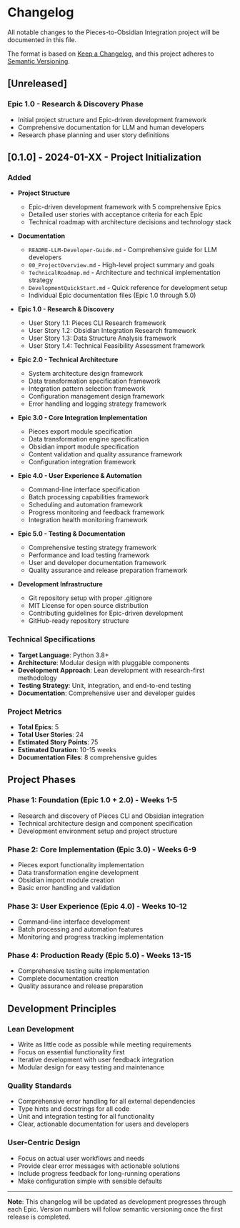 # Changelog

All notable changes to the Pieces-to-Obsidian Integration project will be documented in this file.

The format is based on [Keep a Changelog](https://keepachangelog.com/en/1.0.0/),
and this project adheres to [Semantic Versioning](https://semver.org/spec/v2.0.0.html).

## [Unreleased]

### Epic 1.0 - Research & Discovery Phase
- Initial project structure and Epic-driven development framework
- Comprehensive documentation for LLM and human developers
- Research phase planning and user story definitions

## [0.1.0] - 2024-01-XX - Project Initialization

### Added
- **Project Structure**
  - Epic-driven development framework with 5 comprehensive Epics
  - Detailed user stories with acceptance criteria for each Epic
  - Technical roadmap with architecture decisions and technology stack

- **Documentation**
  - `README-LLM-Developer-Guide.md` - Comprehensive guide for LLM developers
  - `00_ProjectOverview.md` - High-level project summary and goals
  - `TechnicalRoadmap.md` - Architecture and technical implementation strategy
  - `DevelopmentQuickStart.md` - Quick reference for development setup
  - Individual Epic documentation files (Epic 1.0 through 5.0)

- **Epic 1.0 - Research & Discovery**
  - User Story 1.1: Pieces CLI Research framework
  - User Story 1.2: Obsidian Integration Research framework
  - User Story 1.3: Data Structure Analysis framework
  - User Story 1.4: Technical Feasibility Assessment framework

- **Epic 2.0 - Technical Architecture**
  - System architecture design framework
  - Data transformation specification framework
  - Integration pattern selection framework
  - Configuration management design framework
  - Error handling and logging strategy framework

- **Epic 3.0 - Core Integration Implementation**
  - Pieces export module specification
  - Data transformation engine specification
  - Obsidian import module specification
  - Content validation and quality assurance framework
  - Configuration integration framework

- **Epic 4.0 - User Experience & Automation**
  - Command-line interface specification
  - Batch processing capabilities framework
  - Scheduling and automation framework
  - Progress monitoring and feedback framework
  - Integration health monitoring framework

- **Epic 5.0 - Testing & Documentation**
  - Comprehensive testing strategy framework
  - Performance and load testing framework
  - User and developer documentation framework
  - Quality assurance and release preparation framework

- **Development Infrastructure**
  - Git repository setup with proper .gitignore
  - MIT License for open source distribution
  - Contributing guidelines for Epic-driven development
  - GitHub-ready repository structure

### Technical Specifications
- **Target Language**: Python 3.8+
- **Architecture**: Modular design with pluggable components
- **Development Approach**: Lean development with research-first methodology
- **Testing Strategy**: Unit, integration, and end-to-end testing
- **Documentation**: Comprehensive user and developer guides

### Project Metrics
- **Total Epics**: 5
- **Total User Stories**: 24
- **Estimated Story Points**: 75
- **Estimated Duration**: 10-15 weeks
- **Documentation Files**: 8 comprehensive guides

## Project Phases

### Phase 1: Foundation (Epic 1.0 + 2.0) - Weeks 1-5
- Research and discovery of Pieces CLI and Obsidian integration
- Technical architecture design and component specification
- Development environment setup and project structure

### Phase 2: Core Implementation (Epic 3.0) - Weeks 6-9
- Pieces export functionality implementation
- Data transformation engine development
- Obsidian import module creation
- Basic error handling and validation

### Phase 3: User Experience (Epic 4.0) - Weeks 10-12
- Command-line interface development
- Batch processing and automation features
- Monitoring and progress tracking implementation

### Phase 4: Production Ready (Epic 5.0) - Weeks 13-15
- Comprehensive testing suite implementation
- Complete documentation creation
- Quality assurance and release preparation

## Development Principles

### Lean Development
- Write as little code as possible while meeting requirements
- Focus on essential functionality first
- Iterative development with user feedback integration
- Modular design for easy testing and maintenance

### Quality Standards
- Comprehensive error handling for all external dependencies
- Type hints and docstrings for all code
- Unit and integration testing for all functionality
- Clear, actionable documentation for users and developers

### User-Centric Design
- Focus on actual user workflows and needs
- Provide clear error messages with actionable solutions
- Include progress feedback for long-running operations
- Make configuration simple with sensible defaults

---

**Note**: This changelog will be updated as development progresses through each Epic. Version numbers will follow semantic versioning once the first release is completed.
